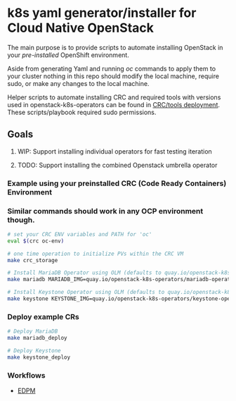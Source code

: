 # k8s yaml generator/installer for Cloud Native OpenStack

The main purpose is to provide scripts to automate installing OpenStack in your *pre-installed* OpenShift environment.

Aside from generating Yaml and running *oc* commands to apply them to your cluster nothing in this repo should modify the local machine, require sudo, or make any changes to the local machine.

Helper scripts to automate installing CRC and required tools with versions used in openstack-k8s-operators can be found in [CRC/tools deployment](devsetup/README.md). These scripts/playbook required sudo permissions.

## Goals

1) WIP: Support installing individual operators for fast testing iteration

2) TODO: Support installing the combined Openstack umbrella operator

### Example using your preinstalled CRC (Code Ready Containers) Environment
### Similar commands should work in any OCP environment though.
```bash
# set your CRC ENV variables and PATH for 'oc'
eval $(crc oc-env)

# one time operation to initialize PVs within the CRC VM
make crc_storage

# Install MariaDB Operator using OLM (defaults to quay.io/openstack-k8s-operators)
make mariadb MARIADB_IMG=quay.io/openstack-k8s-operators/mariadb-operator-index:latest

# Install Keystone Operator using OLM (defaults to quay.io/openstack-k8s-operators)
make keystone KEYSTONE_IMG=quay.io/openstack-k8s-operators/keystone-operator-index:latest
```

### Deploy example CRs
```bash
# Deploy MariaDB
make mariadb_deploy

# Deploy Keystone
make keystone_deploy
```

### Workflows
- [EDPM](docs/edpm.md)
